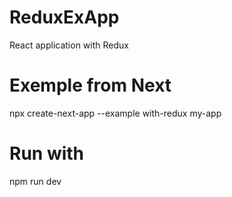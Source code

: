 # ReduxExApp

React application with Redux

# Exemple from Next 

npx create-next-app --example with-redux my-app

# Run with 

npm run dev
